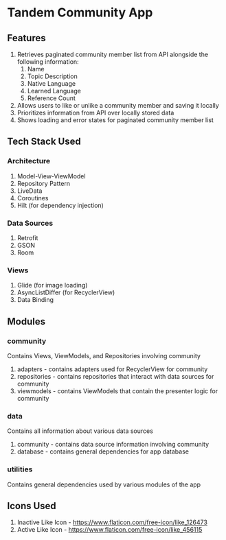 # Tandem Community App

## Features

1. Retrieves paginated community member list from API alongside the following information:
    1. Name
    2. Topic Description
    3. Native Language
    4. Learned Language
    5. Reference Count
2. Allows users to like or unlike a community member and saving it locally
3. Prioritizes information from API over locally stored data
4. Shows loading and error states for paginated community member list

## Tech Stack Used

### Architecture

1. Model-View-ViewModel
2. Repository Pattern
3. LiveData
4. Coroutines
5. Hilt (for dependency injection)

### Data Sources

1. Retrofit
2. GSON
3. Room

### Views

1. Glide (for image loading)
2. AsyncListDiffer (for RecyclerView)
3. Data Binding

## Modules

### community

Contains Views, ViewModels, and Repositories involving community

1. adapters - contains adapters used for RecyclerView for community
2. repositories - contains repositories that interact with data sources for community
3. viewmodels - contains ViewModels that contain the presenter logic for community

### data

Contains all information about various data sources

1. community - contains data source information involving community
2. database - contains general dependencies for app database

### utilities

Contains general dependencies used by various modules of the app

## Icons Used

1. Inactive Like Icon - https://www.flaticon.com/free-icon/like_126473
2. Active Like Icon - https://www.flaticon.com/free-icon/like_456115